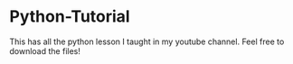 # Python-Tutorial
This has all the python lesson I taught in my youtube channel. Feel free to download the files!
